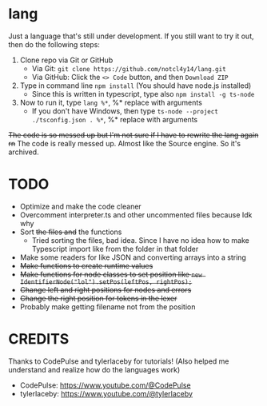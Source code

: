# lang

Just a language that's still under development. If you still want to try it out, then do the following steps:
1. Clone repo via Git or GitHub
   - Via Git: `git clone https://github.com/notcl4y14/lang.git`
   - Via GitHub: Click the `<> Code` button, and then `Download ZIP`
2. Type in command line `npm install` (You should have node.js installed)
   - Since this is written in typescript, type also `npm install -g ts-node`
3. Now to run it, type `lang %*`, %* replace with arguments
   - If you don't have Windows, then type `ts-node --project ./tsconfig.json . %*`, %* replace with arguments

~~The code is so messed up but I'm not sure if I have to rewrite the lang again rn~~
The code is really messed up. Almost like the Source engine. So it's archived.

# TODO
- Optimize and make the code cleaner
- Overcomment interpreter.ts and other uncommented files because Idk why
- Sort ~~the files and~~ the functions
    + Tried sorting the files, bad idea. Since I have no idea how to make Typescript import like from the folder in that folder
- Make some readers for like JSON and converting arrays into a string
- ~~Make functions to create runtime values~~
- ~~Make functions for node classes to set position like `new IdentifierNode("lol").setPos(leftPos, rightPos);`~~
- ~~Change left and right positions for nodes and errors~~
- ~~Change the right position for tokens in the lexer~~
- Probably make getting filename not from the position

# CREDITS
Thanks to CodePulse and tylerlaceby for tutorials! (Also helped me understand and realize how do the languages work)
- CodePulse: https://www.youtube.com/@CodePulse
- tylerlaceby: https://www.youtube.com/@tylerlaceby
